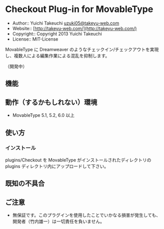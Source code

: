 # Checkout Plug-in for MovableType

* Author:: Yuichi Takeuchi <uzuki05@takeyu-web.com>
* Website:: [http://takeyu-web.com/](http://takeyu-web.com/)
* Copyright:: Copyright 2013 Yuichi Takeuchi
* License:: MIT-License

MovableType に Dreamweaver のようなチェックイン/チェックアウトを実現し、複数人による編集作業による混乱を抑制します。

（開発中）

## 機能


## 動作（するかもしれない）環境

+ MovableType 5.1, 5.2, 6.0 以上


## 使い方

### インストール

plugins/Checkout を MovableType がインストールされたディレクトリの plugins ディレクトリ内にアップロードして下さい。

## 既知の不具合


## ご注意

* 無保証です。このプラグインを使用したことでいかなる損害が発生しても、開発者（竹内雄一）は一切責任を負いません。
